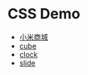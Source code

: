 # CSS Demo
* [小米商城](https://syf875512109.github.io/Demo/mi/xiaomiguanwang.html)
* [cube](https://syf875512109.github.io/Demo/3D_animation/cube.html)
* [clock](https://syf875512109.github.io/Demo/3D_animation/clock.html)
* [slide](https://syf875512109.github.io/Demo/3D_animation/slide/slide_image.html)